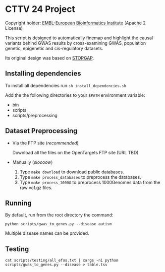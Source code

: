 CTTV 24 Project
===============

Copyright holder: [EMBL-European Bioinformatics Institute](http://www.ebi.ac.uk) (Apache 2 License)

This script is designed to automatically finemap and highlight the causal variants behind GWAS results by cross-examining GWAS, population genetic, epigenetic and cis-regulatory datasets.

Its original design was based on [STOPGAP](). 

Installing dependencies
-----------------------

To install all dependencies run ```sh install_dependencies.sh```

Add the the following directories to your ```$PATH``` environment variable:
- bin
- scripts
- scripts/preprocessing

Dataset Preprocessing
---------------------

* Via the FTP site (*recommended*)

  Download all the files on the OpenTargets FTP site (URL TBD)

* Manually (*sloooow*)
  1. Type ```make download``` to download public databases.
  2. Type ```make process_databases``` to preprocess the databases. 
  3. Type ```make process_1000G``` to preprocess 1000Genomes data from the raw vcf.gz files.

Running
-------

By default, run from the root directory the command: 

```
python scripts/gwas_to_genes.py --disease autism  
```

Multiple disease names can be provided.

Testing
-------

```
cat scripts/testing/all_efos.txt | xargs -n1 python scripts/gwas_to_genes.py --disease > table.tsv
```

